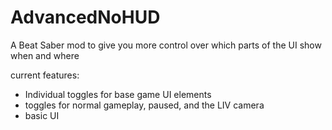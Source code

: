 # AdvancedNoHUD
A Beat Saber mod to give you more control over which parts of the UI show when and where

current features:

- Individual toggles for base game UI elements
- toggles for normal gameplay, paused, and the LIV camera
- basic UI

